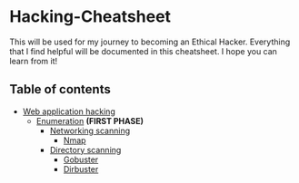 # Hacking-Cheatsheet
This will be used for my journey to becoming an Ethical Hacker. Everything that I find helpful will be documented in this cheatsheet. I hope you can learn from it!

## Table of contents

- [Web application hacking](web-app/README.md)
  - [Enumeration](web-app/enumeration/README.md) **(FIRST PHASE)**
    - [Networking scanning](web-app/enumeration/network-scanning/README.md)
      - [Nmap](web-app/enumeration/network-scanning/nmap/README.md)
    - [Directory scanning](web-app/enumeration/directory-scanning/README.md)
      - [Gobuster](web-app/enumeration/directory-scanning/gobuster/README.md)
      - [Dirbuster](web-app/enumeration/directory-scanning/dirbuster/README.md)
